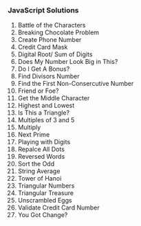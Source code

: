 ### JavaScript Solutions

1. Battle of the Characters
2. Breaking Chocolate Problem
3. Create Phone Number
4. Credit Card Mask
5. Digital Root/ Sum of Digits
6. Does My Number Look Big in This?
7. Do I Get A Bonus?
8. Find Divisors Number
9. Find the First Non-Consercutive Number
10. Friend or Foe?
11. Get the Middle Character
12. Highest and Lowest
13. Is This a Triangle?
14. Multiples of 3 and 5
15. Multiply
16. Next Prime
17. Playing with Digits
18. Repalce All Dots
19. Reversed Words
20. Sort the Odd
21. String Average
22. Tower of Hanoi
23. Triangular Numbers
24. Triangular Treasure
25. Unscrambled Eggs
26. Validate Credit Card Number
27. You Got Change?
